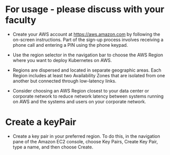 # For usage - please discuss with your faculty

- Create your AWS account at https://aws.amazon.com by following the on-screen instructions. Part of the sign-up process involves receiving a phone call and entering a PIN using the phone keypad. 

- Use the region selector in the navigation bar to choose the AWS Region where you want to deploy Kubernetes on AWS. 
- Regions are dispersed and located in separate geographic areas. Each Region includes at least two Availability Zones that are isolated from one another but connected through low-latency links. 
- Consider choosing an AWS Region closest to your data center or corporate network to reduce network latency between systems running on AWS and the systems and users on your corporate network.

# Create a keyPair
- Create a key pair in your preferred region. To do this, in the navigation pane of the Amazon EC2 console, choose Key Pairs, Create Key Pair, type a name, and then choose Create.

